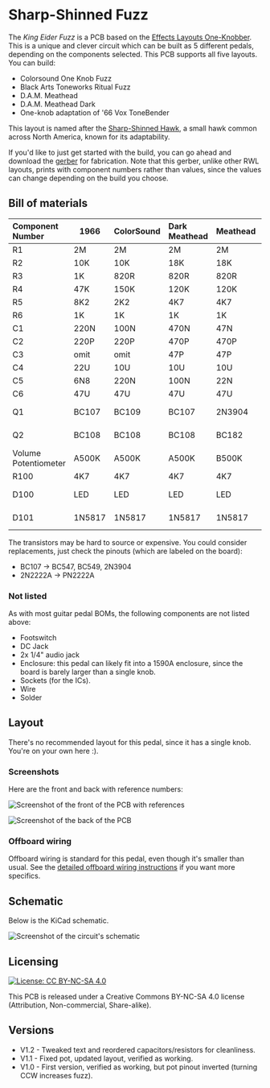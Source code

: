 # Sharp-Shinned Fuzz

The *King Eider Fuzz* is a PCB based on the [Effects Layouts One-Knobber](https://effectslayouts.blogspot.com/2016/06/one-knobber-project.html). This is a unique and clever circuit which can be built as 5 different pedals, depending on the components selected. This PCB supports all five layouts. You can build:

* Colorsound One Knob Fuzz
* Black Arts Toneworks Ritual Fuzz
* D.A.M. Meathead
* D.A.M. Meathead Dark
* One-knob adaptation of '66 Vox ToneBender

This layout is named after the [Sharp-Shinned Hawk](https://ebird.org/species/shshaw), a small hawk common across North America, known for its adaptability.

If you'd like to just get started with the build, you can go ahead and download the [gerber](https://github.com/RWLPedal/music-pcbs/raw/refs/heads/main/SharpShinnedFuzz/gerber.zip) for fabrication. Note that this gerber, unlike other RWL layouts, prints with component numbers rather than values, since the values can change depending on the build you choose.

## Bill of materials

| Component Number     | 1966   | ColorSound | Dark Meathead | Meathead | Ritual  | Note                |
| :------------------- | ------ | :--------- | :------------ | :------- | :------ | :------------------ |
| R1                   | 2M     | 2M         | 2M            | 2M       | 2M      |                     |
| R2                   | 10K    | 10K        | 18K           | 18K      | 10K     |                     |
| R3                   | 1K     | 820R       | 820R          | 820R     | 820R    |                     |
| R4                   | 47K    | 150K       | 120K          | 120K     | 150K    |                     |
| R5                   | 8K2    | 2K2        | 4K7           | 4K7      | 2K      |                     |
| R6                   | 1K     | 1K         | 1K            | 1K       | 1K      |                     |
| C1                   | 220N   | 100N       | 470N          | 47N      | 680N    |                     |
| C2                   | 220P   | 220P       | 470P          | 470P     | 150P    |                     |
| C3                   | omit   | omit       | 47P           | 47P      | omit    |                     |
| C4                   | 22U    | 10U        | 10U           | 10U      | 10U     |                     |
| C5                   | 6N8    | 220N       | 100N          | 22N      | 220N    |                     |
| C6                   | 47U    | 47U        | 47U           | 47U      | 100U    |                     |
| Q1                   | BC107  | BC109      | BC107         | 2N3904   | 2N2222A | Mind pinouts        |
| Q2                   | BC108  | BC108      | BC108         | BC182    | 2N2222A | Mind pinouts        |
| Volume Potentiometer | A500K  | A500K      | A500K         | B500K    | B500K   |                     |
| R100                 | 4K7    | 4K7        | 4K7           | 4K7      | 4K7     | LEDR                |
| D100                 | LED    | LED        | LED           | LED      | LED     | Bypass Indicator    |
| D101                 | 1N5817 | 1N5817     | 1N5817        | 1N5817   | 1N5817  | Polarity Protection |

The transistors may be hard to source or expensive. You could consider replacements, just check the pinouts (which are labeled on the board):

* BC107 -> BC547, BC549, 2N3904
* 2N2222A -> PN2222A

### Not listed

As with most guitar pedal BOMs, the following components are not listed above:

* Footswitch
* DC Jack
* 2x 1/4" audio jack
* Enclosure: this pedal can likely fit into a 1590A enclosure, since the board is barely larger than a single knob.
* Sockets (for the ICs).
* Wire
* Solder

## Layout

There's no recommended layout for this pedal, since it has a single knob. You're on your own here :).

### Screenshots

Here are the front and back with reference numbers:

![Screenshot of the front of the PCB with references](images/pcb_references.png?raw=true)

![Screenshot of the back of the PCB](images/pcb_back.png?raw=true)

### Offboard wiring

Offboard wiring is standard for this pedal, even though it's smaller than usual. See the [detailed offboard wiring instructions](https://github.com/RWLPedal/music-pcbs/blob/main/instructions/WIRING.md) if you want more specifics.

## Schematic

Below is the KiCad schematic.

![Screenshot of the circuit's schematic](images/schematic.png?raw=true)

## Licensing

[![License: CC BY-NC-SA 4.0](https://licensebuttons.net/l/by-nc-sa/4.0/80x15.png)](https://creativecommons.org/licenses/by-nc-sa/4.0/)

This PCB is released under a Creative Commons BY-NC-SA 4.0 license (Attribution, Non-commercial, Share-alike).

## Versions

* V1.2 - Tweaked text and reordered capacitors/resistors for cleanliness.
* V1.1 - Fixed pot, updated layout, verified as working.
* V1.0 - First version, verified as working, but pot pinout inverted (turning CCW increases fuzz).